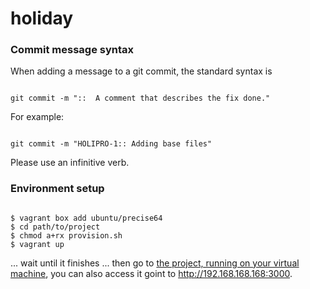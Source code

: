 holiday
=======

### Commit message syntax

When adding a message to a git commit, the standard syntax is

<pre><code>
git commit -m "<JIRA ticket number>::  A comment that describes the fix done."
</code></pre>

For example:
<pre><code>
git commit -m "HOLIPRO-1:: Adding base files"
</code></pre>
Please use an infinitive verb.

### Environment setup

<pre><code>
$ vagrant box add ubuntu/precise64
$ cd path/to/project
$ chmod a+rx provision.sh
$ vagrant up
</code></pre>
... wait until it finishes ... then go to <a href="http://192.168.168.168">the project, running on your virtual machine</a>, you can also access it goint to <a href="http://192.168.168.168:3000">http://192.168.168.168:3000</a>.
